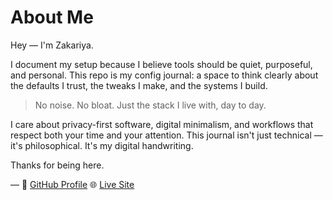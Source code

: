 # About Me

Hey — I'm Zakariya.

I document my setup because I believe tools should be quiet, purposeful, and personal. This repo is my config journal: a space to think clearly about the defaults I trust, the tweaks I make, and the systems I build.

> No noise. No bloat. Just the stack I live with, day to day.

I care about privacy-first software, digital minimalism, and workflows that respect both your time and your attention. This journal isn't just technical — it's philosophical. It's my digital handwriting.

Thanks for being here.

—
🔗 [GitHub Profile](https://github.com/zakdev12312)
🌐 [Live Site](https://zakdev12312.github.io/config-journal/)